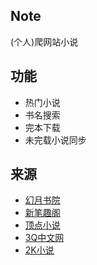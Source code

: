 ## Note
(个人)爬网站小说

## 功能
* 热门小说
* 书名搜索
* 完本下载
* 未完载小说同步

## 来源
* [幻月书院](http://www.huanyue123.com/)
* [新笔趣阁](http://www.xbiquge.la/)
* [顶点小说](https://www.ddxs.cc/)
* [3Q中文网](https://www.3qzone.com/)
* [2K小说](https://www.fpzw.com/)